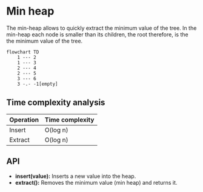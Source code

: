 # Min heap

The min-heap allows to quickly extract the minimum value of the tree. In the min-heap each node is smaller than its children, the root therefore, is the the minimum value of the tree.

```mermaid
flowchart TD
    1 --- 2
    1 --- 3
    2 --- 4
    2 --- 5
    3 --- 6
    3 -.- -1[empty]
```

## Time complexity analysis

| Operation | Time complexity |
| --------- | --------------- |
| Insert    | O(log n)        |
| Extract   | O(log n)        |

## API

- **insert(value):** Inserts a new value into the heap.
- **extract():** Removes the minimum value (min heap) and returns it.
